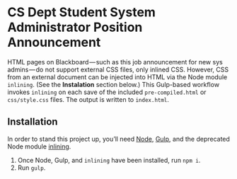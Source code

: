 # CS Dept Student System Administrator Position Announcement

HTML pages on Blackboard — such as this job announcement for new sys admins — do not support external CSS files, only inlined CSS. However, CSS from an external document can be injected into HTML via the Node module `inlining`. (See the **Instalation** section below.) This Gulp-based workflow invokes `inlining` on each save of the included `pre-compiled.html` or `css/style.css` files. The output is written to `index.html`.

## Installation

In order to stand this project up, you’ll need [Node](https://nodejs.org/en/), [Gulp](https://gulpjs.com/), and the deprecated Node module [inlining](https://www.npmjs.com/package/inlining).

1. Once Node, Gulp, and `inlining` have been installed, run `npm i`.
2. Run `gulp`.
